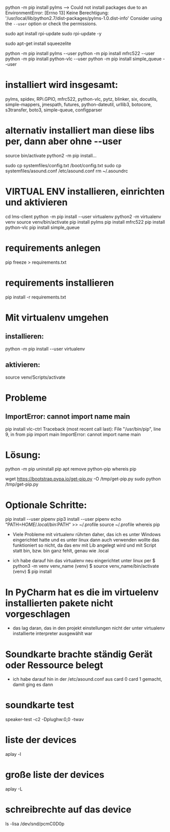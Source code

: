 python -m pip install pylms
--> Could not install packages due to an EnvironmentError: [Errno 13] Keine Berechtigung: '/usr/local/lib/python2.7/dist-packages/pylms-1.0.dist-info' Consider using the `--user` option or check the permissions.

sudo apt install rpi-update
sudo rpi-update -y

sudo apt-get install squeezelite

python -m pip install pylms --user
python -m pip install mfrc522 --user
python -m pip install python-vlc --user
python -m pip install simple_queue --user

# installiert wird insgesamt:
pylms, spidev, RPi.GPIO, mfrc522, python-vlc, pytz, blinker, six, docutils, simple-mappers, jmespath, futures, python-dateutil, urllib3, botocore, s3transfer, boto3, simple-queue, configparser


# alternativ installiert man diese libs per, dann aber ohne --user
source bin/activate
<venv> python2 -m pip install...

sudo cp systemfiles/config.txt /boot/config.txt
sudo cp systemfiles/asound.conf /etc/asound.conf
rm ~/.asoundrc

# VIRTUAL ENV installieren, einrichten und aktivieren
cd lms-client
python -m pip install --user virtualenv
python2 -m virtualenv venv
source venv/bin/activate
pip install pylms
pip install mfrc522
pip install python-vlc
pip install simple_queue

# requirements anlegen
pip freeze > requirements.txt

# requirements installieren
pip install -r requirements.txt


# Mit virtualenv umgehen
installieren:
---
python -m pip install --user virtualenv

aktivieren:
---
source venv/Scripts/activate

# Probleme
ImportError: cannot import name main
---
pip install vlc-ctrl
Traceback (most recent call last):
  File "/usr/bin/pip", line 9, in <module>
    from pip import main
ImportError: cannot import name main

# Lösung:
python -m pip uninstall pip
apt remove python-pip
whereis pip

wget https://bootstrap.pypa.io/get-pip.py -O /tmp/get-pip.py
sudo python /tmp/get-pip.py

# Optionale Schritte:
pip install --user pipenv
pip3 install --user pipenv
echo "PATH=$HOME/.local/bin:$PATH" >> ~/.profile
source ~/.profile
whereis pip

- Viele Probleme mit virtualenv rührten daher, das ich es unter Windows eingerichtet hatte und es unter linux dann auch verwenden wollte
das funktioniert so nicht, da das env mit Lib angelegt wird und mit Script statt bin, bzw. bin ganz fehlt, genau wie .local
 
- ich habe darauf hin das virtualenv neu eingerichtet unter linux per
$ python3 -m venv venv_name (venv)
$ source venv_name/bin/activate
(venv) $ pip install <packet name>

# In PyCharm hat es die im virtuelenv installierten pakete nicht vorgeschlagen
- das lag daran, das in den projekt einstellungen nicht der unter virtualenv installierte interpreter ausgewählt war

# Soundkarte brachte ständig Gerät oder Ressource belegt
- ich habe darauf hin in der /etc/asound.conf aus
card 0 card 1 gemacht, damit ging es dann

# soundkarte test
speaker-test -c2 -Dplughw:0,0 -twav

# liste der devices
aplay -l

# große liste der devices
aplay -L

# schreibrechte auf das device
ls -lisa /dev/snd/pcmC0D0p